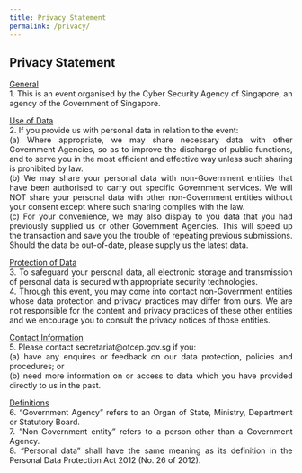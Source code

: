 ```yaml
---
title: Privacy Statement
permalink: /privacy/
---
```

## Privacy Statement


<p style="text-align:justify">
<u>General</u><br>
1. This is an event organised by the Cyber Security Agency of Singapore, an agency of the Government of Singapore.

<p style="text-align:justify"><u>Use of Data</u><br>
2. If you provide us with personal data in relation to the event:<br>
(a) Where appropriate, we may share necessary data with other Government Agencies, so as to improve the discharge of public functions, and to serve you in the most efficient and effective way unless such sharing is prohibited by law.<br>
(b) We may share your personal data with non-Government entities that have been authorised to carry out specific Government services. We will NOT share your personal data with other non-Government entities without your consent except where such sharing complies with the law.<br>
(c) For your convenience, we may also display to you data that you had previously supplied us or other Government Agencies. This will speed up the transaction and save you the trouble of repeating previous submissions. Should the data be out-of-date, please supply us the latest data.<br>

<p style="text-align:justify"><u>Protection of Data</u><br>
3. To safeguard your personal data, all electronic storage and transmission of personal data is secured with appropriate security technologies.<br>
4. Through this event, you may come into contact non-Government entities whose data protection and privacy practices may differ from ours. We are not responsible for the content and privacy practices of these other entities and we encourage you to consult the privacy notices of those entities.<br>

<p style="text-align:justify"><u>Contact Information</u><br>
5. Please contact secretariat@otcep.gov.sg if you:<br>
(a) have any enquires or feedback on our data protection, policies and procedures; or<br>
(b) need more information on or access to data which you have provided directly to us in the past.

<p style="text-align:justify"><u>Definitions</u><br>
6. “Government Agency” refers to an Organ of State, Ministry, Department or Statutory Board.<br>
7. ”Non-Government entity” refers to a person other than a Government Agency.<br>
8. “Personal data” shall have the same meaning as its definition in the Personal Data Protection Act 2012 (No. 26 of 2012).
